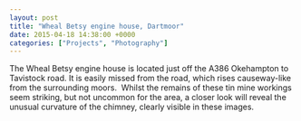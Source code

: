 ```yaml
---
layout: post
title: "Wheal Betsy engine house, Dartmoor"
date: 2015-04-18 14:38:00 +0000
categories: ["Projects", "Photography"]
---
```


The Wheal Betsy engine house is located just off the A386 Okehampton to Tavistock road. It is easily missed from the road, which rises causeway-like from the surrounding moors.  Whilst the remains of these tin mine workings seem striking, but not uncommon for the area, a closer look will reveal the unusual curvature of the chimney, clearly visible in these images.

<figure class="wp-block-gallery alignleft has-nested-images columns-default is-cropped"><figure class="wp-block-image size-medium"><a href="{{ site.baseurl }}/wp-content/uploads/2022/12/DSC0174-scaled.jpg"><img src="https://www.circleseven.co.uk/wp-content/uploads/2022/12/DSC0174-199x300.jpg" alt="" class="wp-image-183"/></a></figure>

<figure class="wp-block-image size-medium"><a href="{{ site.baseurl }}/wp-content/uploads/2022/12/DSC0171-scaled.jpg"><img src="https://www.circleseven.co.uk/wp-content/uploads/2022/12/DSC0171-199x300.jpg" alt="" class="wp-image-184"/></a></figure>
</figure>
